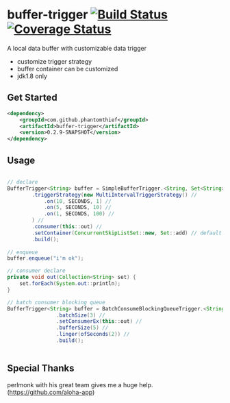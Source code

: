 buffer-trigger [![Build Status](https://travis-ci.org/PhantomThief/buffer-trigger.svg)](https://travis-ci.org/PhantomThief/buffer-trigger) [![Coverage Status](https://coveralls.io/repos/PhantomThief/buffer-trigger/badge.svg?branch=master)](https://coveralls.io/r/PhantomThief/buffer-trigger?branch=master)
=======================

A local data buffer with customizable data trigger

* customize trigger strategy
* buffer container can be customized
* jdk1.8 only

## Get Started

```xml
<dependency>
    <groupId>com.github.phantomthief</groupId>
    <artifactId>buffer-trigger</artifactId>
    <version>0.2.9-SNAPSHOT</version>
</dependency>
```

## Usage

```Java

// declare
BufferTrigger<String> buffer = SimpleBufferTrigger.<String, Set<String>> newBuilder() //
        .triggerStrategy(new MultiIntervalTriggerStrategy() //
            .on(10, SECONDS, 1) //
            .on(5, SECONDS, 10) //
            .on(1, SECONDS, 100) //
        ) //
        .consumer(this::out) //
        .setContainer(ConcurrentSkipListSet::new, Set::add) // default is Collections.newSetFromMap(new ConcurrentHashMap<>())
        .build();
        
// enqueue
buffer.enqueue("i'm ok");

// consumer declare
private void out(Collection<String> set) {
	set.forEach(System.out::println);
}

// batch consumer blocking queue
BufferTrigger<String> buffer = BatchConsumeBlockingQueueTrigger.<String> newBuilder() //
                .batchSize(3) //
                .setConsumerEx(this::out) //
                .bufferSize(5) //
                .linger(ofSeconds(2)) //
                .build();
    
```

## Special Thanks

perlmonk with his great team gives me a huge help.
(https://github.com/aloha-app)
